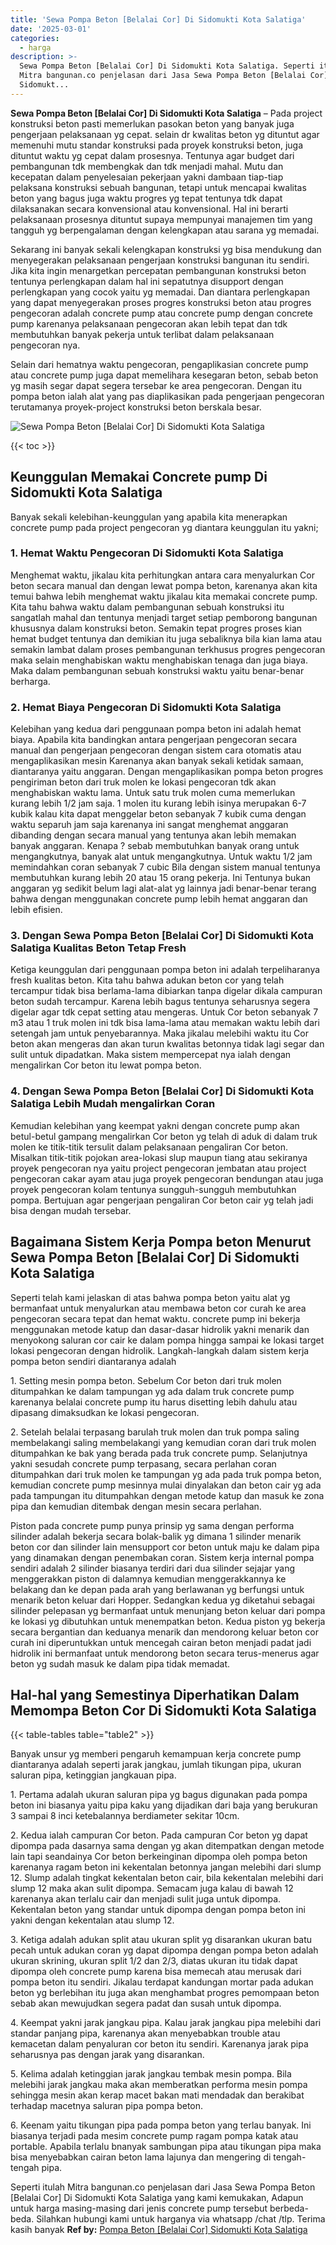 ```yaml
---
title: 'Sewa Pompa Beton [Belalai Cor] Di Sidomukti Kota Salatiga'
date: '2025-03-01'
categories:
  - harga
description: >-
  Sewa Pompa Beton [Belalai Cor] Di Sidomukti Kota Salatiga. Seperti itulah
  Mitra bangunan.co penjelasan dari Jasa Sewa Pompa Beton [Belalai Cor] Di
  Sidomukt...
---
```


**Sewa Pompa Beton \[Belalai Cor\] Di Sidomukti Kota Salatiga** – Pada project konstruksi beton pasti memerlukan pasokan beton yang banyak juga pengerjaan pelaksanaan yg cepat. selain dr kwalitas beton yg dituntut agar memenuhi mutu standar konstruksi pada proyek konstruksi beton, juga dituntut waktu yg cepat dalam prosesnya. Tentunya agar budget dari pembangunan tdk membengkak dan tdk menjadi mahal. Mutu dan kecepatan dalam penyelesaian pekerjaan yakni dambaan tiap-tiap pelaksana konstruksi sebuah bangunan, tetapi untuk mencapai kwalitas beton yang bagus juga waktu progres yg tepat tentunya tdk dapat dilaksanakan secara konvensional atau konvensional. Hal ini berarti pelaksanaan prosesnya dituntut supaya mempunyai manajemen tim yang tangguh yg berpengalaman dengan kelengkapan atau sarana yg memadai.

Sekarang ini banyak sekali kelengkapan konstruksi yg bisa mendukung dan menyegerakan pelaksanaan pengerjaan konstruksi bangunan itu sendiri. Jika kita ingin menargetkan percepatan pembangunan konstruksi beton tentunya perlengkapan dalam hal ini sepatutnya disupport dengan perlengkapan yang cocok yaitu yg memadai. Dan diantara perlengkapan yang dapat menyegerakan proses progres konstruksi beton atau progres pengecoran adalah concrete pump atau concrete pump dengan concrete pump karenanya pelaksanaan pengecoran akan lebih tepat dan tdk membutuhkan banyak pekerja untuk terlibat dalam pelaksanaan pengecoran nya.

Selain dari hematnya waktu pengecoran, pengaplikasian concrete pump atau concrete pump juga dapat memelihara kesegaran beton, sebab beton yg masih segar dapat segera tersebar ke area pengecoran. Dengan itu pompa beton ialah alat yang pas diaplikasikan pada pengerjaan pengecoran terutamanya proyek-project konstruksi beton berskala besar.

![Sewa Pompa Beton [Belalai Cor] Di Sidomukti Kota Salatiga](/images/sewa-concrete-pump-05.png)

{{< toc >}}

## Keunggulan Memakai Concrete pump Di Sidomukti Kota Salatiga

Banyak sekali kelebihan-keunggulan yang apabila kita menerapkan concrete pump pada project pengecoran yg diantara keunggulan itu yakni;

### 1\. Hemat Waktu Pengecoran Di Sidomukti Kota Salatiga

Menghemat waktu, jikalau kita perhitungkan antara cara menyalurkan Cor beton secara manual dan dengan lewat pompa beton, karenanya akan kita temui bahwa lebih menghemat waktu jikalau kita memakai concrete pump. Kita tahu bahwa waktu dalam pembangunan sebuah konstruksi itu sangatlah mahal dan tentunya menjadi target setiap pemborong bangunan khususnya dalam konstruksi beton. Semakin tepat progres proses kian hemat budget tentunya dan demikian itu juga sebaliknya bila kian lama atau semakin lambat dalam proses pembangunan terkhusus progres pengecoran maka selain menghabiskan waktu menghabiskan tenaga dan juga biaya. Maka dalam pembangunan sebuah konstruksi waktu yaitu benar-benar berharga.

### 2\. Hemat Biaya Pengecoran Di Sidomukti Kota Salatiga

Kelebihan yang kedua dari penggunaan pompa beton ini adalah hemat biaya. Apabila kita bandingkan antara pengerjaan pengecoran secara manual dan pengerjaan pengecoran dengan sistem cara otomatis atau mengaplikasikan mesin Karenanya akan banyak sekali ketidak samaan, diantaranya yaitu anggaran. Dengan mengaplikasikan pompa beton progres pengiriman beton dari truk molen ke lokasi pengecoran tdk akan menghabiskan waktu lama. Untuk satu truk molen cuma memerlukan kurang lebih 1/2 jam saja. 1 molen itu kurang lebih isinya merupakan 6-7 kubik kalau kita dapat menggelar beton sebanyak 7 kubik cuma dengan waktu separuh jam saja karenanya ini sangat menghemat anggaran dibanding dengan secara manual yang tentunya akan lebih memakan banyak anggaran. Kenapa ? sebab membutuhkan banyak orang untuk mengangkutnya, banyak alat untuk mengangkutnya. Untuk waktu 1/2 jam memindahkan coran sebanyak 7 cubic Bila dengan sistem manual tentunya membutuhkan kurang lebih 20 atau 15 orang pekerja. Ini Tentunya bukan anggaran yg sedikit belum lagi alat-alat yg lainnya jadi benar-benar terang bahwa dengan menggunakan concrete pump lebih hemat anggaran dan lebih efisien.

### 3\. Dengan Sewa Pompa Beton \[Belalai Cor\] Di Sidomukti Kota Salatiga Kualitas Beton Tetap Fresh

Ketiga keunggulan dari penggunaan pompa beton ini adalah terpeliharanya fresh kualitas beton. Kita tahu bahwa adukan beton cor yang telah tercampur tidak bisa berlama-lama dibiarkan tanpa digelar dikala campuran beton sudah tercampur. Karena lebih bagus tentunya seharusnya segera digelar agar tdk cepat setting atau mengeras. Untuk Cor beton sebanyak 7 m3 atau 1 truk molen ini tdk bisa lama-lama atau memakan waktu lebih dari setengah jam untuk penyebarannya. Maka jikalau melebihi waktu itu Cor beton akan mengeras dan akan turun kwalitas betonnya tidak lagi segar dan sulit untuk dipadatkan. Maka sistem mempercepat nya ialah dengan mengalirkan Cor beton itu lewat pompa beton.

### 4\. Dengan Sewa Pompa Beton \[Belalai Cor\] Di Sidomukti Kota Salatiga Lebih Mudah mengalirkan Coran

Kemudian kelebihan yang keempat yakni dengan concrete pump akan betul-betul gampang mengalirkan Cor beton yg telah di aduk di dalam truk molen ke titik-titik tersulit dalam pelaksanaan pengaliran Cor beton. Misalkan titik-titik pojokan area-lokasi slup maupun tiang atau sekiranya proyek pengecoran nya yaitu project pengecoran jembatan atau project pengecoran cakar ayam atau juga proyek pengecoran bendungan atau juga proyek pengecoran kolam tentunya sungguh-sungguh membutuhkan pompa. Bertujuan agar pengerjaan pengaliran Cor beton cair yg telah jadi bisa dengan mudah tersebar.

## Bagaimana Sistem Kerja Pompa beton Menurut Sewa Pompa Beton \[Belalai Cor\] Di Sidomukti Kota Salatiga

Seperti telah kami jelaskan di atas bahwa pompa beton yaitu alat yg bermanfaat untuk menyalurkan atau membawa beton cor curah ke area pengecoran secara tepat dan hemat waktu. concrete pump ini bekerja menggunakan metode katup dan dasar-dasar hidrolik yakni menarik dan menyokong saluran cor cair ke dalam pompa hingga sampai ke lokasi target lokasi pengecoran dengan hidrolik. Langkah-langkah dalam sistem kerja pompa beton sendiri diantaranya adalah

1\. Setting mesin pompa beton. Sebelum Cor beton dari truk molen ditumpahkan ke dalam tampungan yg ada dalam truk concrete pump karenanya belalai concrete pump itu harus disetting lebih dahulu atau dipasang dimaksudkan ke lokasi pengecoran.

2\. Setelah belalai terpasang barulah truk molen dan truk pompa saling membelakangi saling membelakangi yang kemudian coran dari truk molen ditumpahkan ke bak yang berada pada truk concrete pump. Selanjutnya yakni sesudah concrete pump terpasang, secara perlahan coran ditumpahkan dari truk molen ke tampungan yg ada pada truk pompa beton, kemudian concrete pump mesinnya mulai dinyalakan dan beton cair yg ada pada tampungan itu ditumpahkan dengan metode katup dan masuk ke zona pipa dan kemudian ditembak dengan mesin secara perlahan.

Piston pada concrete pump punya prinsip yg sama dengan performa silinder adalah bekerja secara bolak-balik yg dimana 1 silinder menarik beton cor dan silinder lain mensupport cor beton untuk maju ke dalam pipa yang dinamakan dengan penembakan coran. Sistem kerja internal pompa sendiri adalah 2 silinder biasanya terdiri dari dua silinder sejajar yang menggerakkan piston di dalamnya kemudian menggerakkannya ke belakang dan ke depan pada arah yang berlawanan yg berfungsi untuk menarik beton keluar dari Hopper. Sedangkan kedua yg diketahui sebagai silinder pelepasan yg bermanfaat untuk menunjang beton keluar dari pompa ke lokasi yg dibutuhkan untuk menempatkan beton. Kedua piston yg bekerja secara bergantian dan keduanya menarik dan mendorong keluar beton cor curah ini diperuntukkan untuk mencegah cairan beton menjadi padat jadi hidrolik ini bermanfaat untuk mendorong beton secara terus-menerus agar beton yg sudah masuk ke dalam pipa tidak memadat.

## Hal-hal yang Semestinya Diperhatikan Dalam Memompa Beton Cor Di Sidomukti Kota Salatiga

{{< table-tables table="table2" >}}

Banyak unsur yg memberi pengaruh kemampuan kerja concrete pump diantaranya adalah seperti jarak jangkau, jumlah tikungan pipa, ukuran saluran pipa, ketinggian jangkauan pipa.

1\. Pertama adalah ukuran saluran pipa yg bagus digunakan pada pompa beton ini biasanya yaitu pipa kaku yang dijadikan dari baja yang berukuran 3 sampai 8 inci ketebalannya berdiameter sekitar 10cm.

2\. Kedua ialah campuran Cor beton. Pada campuran Cor beton yg dapat dipompa pada dasarnya sama dengan yg akan ditempatkan dengan metode lain tapi seandainya Cor beton berkeinginan dipompa oleh pompa beton karenanya ragam beton ini kekentalan betonnya jangan melebihi dari slump 12. Slump adalah tingkat kekentalan beton cair, bila kekentalan melebihi dari slump 12 maka akan sulit dipompa. Semacam juga kalau di bawah 12 karenanya akan terlalu cair dan menjadi sulit juga untuk dipompa. Kekentalan beton yang standar untuk dipompa dengan pompa beton ini yakni dengan kekentalan atau slump 12.

3\. Ketiga adalah adukan split atau ukuran split yg disarankan ukuran batu pecah untuk adukan coran yg dapat dipompa dengan pompa beton adalah ukuran skrining, ukuran split 1/2 dan 2/3, diatas ukuran itu tidak dapat dipompa oleh concrete pump karena bisa memecah atau merusak dari pompa beton itu sendiri. Jikalau terdapat kandungan mortar pada adukan beton yg berlebihan itu juga akan menghambat progres pemompaan beton sebab akan mewujudkan segera padat dan susah untuk dipompa.

4\. Keempat yakni jarak jangkau pipa. Kalau jarak jangkau pipa melebihi dari standar panjang pipa, karenanya akan menyebabkan trouble atau kemacetan dalam penyaluran cor beton itu sendiri. Karenanya jarak pipa seharusnya pas dengan jarak yang disarankan.

5\. Kelima adalah ketinggian jarak jangkau tembak mesin pompa. Bila melebihi jarak jangkau maka akan memberatkan performa mesin pompa sehingga mesin akan kerap macet bakan mati mendadak dan berakibat terhadap macetnya saluran pipa pompa beton.

6\. Keenam yaitu tikungan pipa pada pompa beton yang terlau banyak. Ini biasanya terjadi pada mesim concrete pump ragam pompa katak atau portable. Apabila terlalu bnanyak sambungan pipa atau tikungan pipa maka bisa menyebabkan cairan beton lama lajunya dan mengering di tengah-tengah pipa.

Seperti itulah Mitra bangunan.co penjelasan dari Jasa Sewa Pompa Beton \[Belalai Cor\] Di Sidomukti Kota Salatiga yang kami kemukakan, Adapun untuk harga masing-masing dari jenis concrete pump tersebut berbeda-beda. Silahkan hubungi kami untuk harganya via whatsapp /chat /tlp. Terima kasih banyak
**Ref by:** [Pompa Beton [Belalai Cor] Sidomukti Kota Salatiga](https://id.wikipedia.org/wiki/Pompa)
